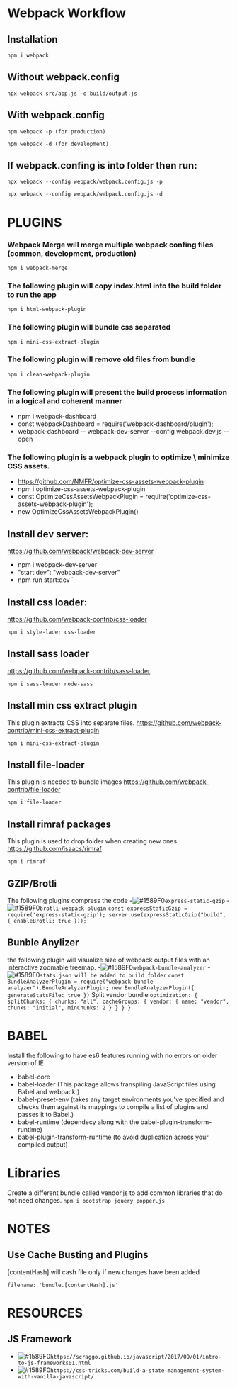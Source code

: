 # Webpack Workflow

## Installation
`
npm i webpack
`

## Without webpack.config
`
npx webpack src/app.js -o build/output.js
`

## With webpack.config
`
npm webpack -p (for production)
`

`
npm webpack -d (for development)
`
## If webpack.confing is into folder then run:
`
npx webpack --config webpack/webpack.config.js -p
`

`
npx webpack --config webpack/webpack.config.js -d
`

# PLUGINS

### Webpack Merge will merge multiple webpack confing files (common, development, production)
`
npm i webpack-merge
`
### The following plugin will copy index.html into the build folder to run the app
`
npm i html-webpack-plugin
`

### The following plugin will bundle css separated
`
npm i mini-css-extract-plugin
`

### The following plugin will remove old files from bundle
`
npm i clean-webpack-plugin
`

### The following plugin will present the build process information in a logical and coherent manner
* npm i webpack-dashboard
* const webpackDashboard = require('webpack-dashboard/plugin');
* webpack-dashboard -- webpack-dev-server --config webpack.dev.js --open

### The following plugin is a webpack plugin to optimize \ minimize CSS assets.
* https://github.com/NMFR/optimize-css-assets-webpack-plugin
* npm i optimize-css-assets-webpack-plugin
* const OptimizeCssAssetsWebpackPlugin = require('optimize-css-assets-webpack-plugin');
* new OptimizeCssAssetsWebpackPlugin()

## Install dev server:
https://github.com/webpack/webpack-dev-server
`
* npm i webpack-dev-server
* "start:dev": "webpack-dev-server"
* npm run start:dev
`

## Install css loader:
https://github.com/webpack-contrib/css-loader

`
npm i style-lader css-loader
`

## Install sass loader
https://github.com/webpack-contrib/sass-loader

`
npm i sass-loader node-sass
`
## Install min css extract plugin
This plugin extracts CSS into separate files.
https://github.com/webpack-contrib/mini-css-extract-plugin

`
npm i mini-css-extract-plugin
`

## Install file-loader
This plugin is needed to bundle images
https://github.com/webpack-contrib/file-loader

`
npm i file-loader
`
## Install rimraf packages
This plugin is used to drop folder when creating new ones
https://github.com/isaacs/rimraf

`
npm i rimraf
`
## GZIP/Brotli
The following plugins compress the code
-![#1589F0](https://placehold.it/15/1589F0/000000?text=+)`express-static-gzip`
-![#1589F0](https://placehold.it/15/1589F0/000000?text=+)`brotli-webpack-plugin`
`
const expressStaticGzip = require('express-static-gzip');
server.use(expressStaticGzip("build", {
    enableBrotli: true
}));
`
## Bunble Anylizer
the following plugin will visualize size of webpack output files with an interactive zoomable treemap.
-![#1589F0](https://placehold.it/15/1589F0/000000?text=+)`webpack-bundle-analyzer`
-![#1589F0](https://placehold.it/15/1589F0/000000?text=+)`stats.json will be added to build folder`
`
const BundleAnalyzerPlugin = require("webpack-bundle-analyzer").BundleAnalyzerPlugin;
new BundleAnalyzerPlugin({
    generateStatsFile: true
})
`
Split vendor bundle
`
optimization: {
    splitChunks: {
        chunks: "all",
        cacheGroups: {
            vendor: {
                name: "vendor",
                chunks: "initial",
                minChunks: 2
            }
        }
    }
}
`

# BABEL
Install the following to have es6 features running with no errors on older version of IE
* babel-core
* babel-loader (This package allows transpiling JavaScript files using Babel and webpack.)
* babel-preset-env (takes any target environments you've specified and checks them against its mappings to compile a list of plugins and passes it to Babel.)
* babel-runtime (dependecy along with the babel-plugin-transform-runtime)
* babel-plugin-transform-runtime (to avoid duplication across your compiled output)


# Libraries
Create a different bundle called vendor.js to add common libraries that do not need changes.
`
npm i bootstrap jquery popper.js
`

# NOTES
## Use Cache Busting and Plugins
[contentHash] will cash file only if new changes have been added

`
filename: 'bundle.[contentHash].js'
`
# RESOURCES

## JS Framework
- ![#1589F0](https://placehold.it/15/1589F0/000000?text=+)`https://scraggo.github.io/javascript/2017/09/01/intro-to-js-frameworks01.html`
- ![#1589F0](https://placehold.it/15/1589F0/000000?text=+)`https://css-tricks.com/build-a-state-management-system-with-vanilla-javascript/`